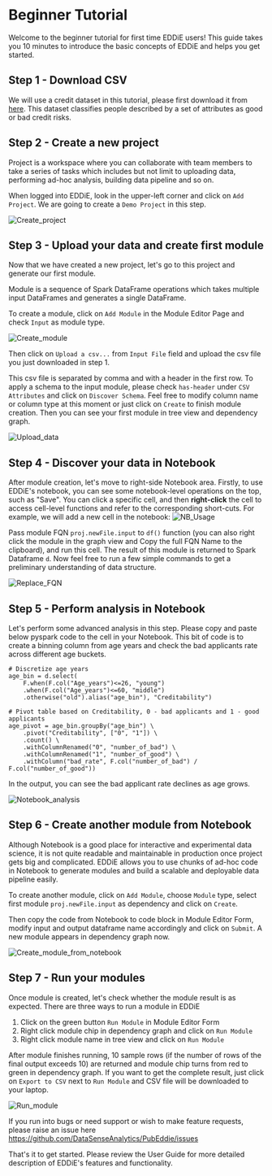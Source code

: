 # Beginner Tutorial

Welcome to the beginner tutorial for first time EDDiE users! This guide takes you 10 minutes to introduce the basic concepts of EDDiE and helps you get started.

## Step 1 - Download CSV

We will use a credit dataset in this tutorial, please first download it from [here](./credit_data.csv). This dataset classifies people described by a set of attributes as good or bad credit risks.

## Step 2 - Create a new project

Project is a workspace where you can collaborate with team members to take a series of tasks which includes but not limit to uploading data, performing ad-hoc analysis, building data pipeline and so on.

When logged into EDDiE, look in the upper-left corner and click on `Add Project`. We are going to create a `Demo Project` in this step.

![Create_project](./Create_project.gif)

## Step 3 - Upload your data and create first module

Now that we have created a new project, let's go to this project and generate our first module.

Module is a sequence of Spark DataFrame operations which takes multiple input DataFrames and generates a single DataFrame.

To create a module, click on `Add Module` in the Module Editor Page and check `Input` as module type.

![Create_module](./Create_module.gif)

Then click on `Upload a csv...` from `Input File` field and upload the csv file you just downloaded in step 1. 

This csv file is separated by comma and with a header in the first row. To apply a schema to the input module, please check `has-header` under `CSV Attributes` and click on `Discover Schema`. Feel free to modify column name or column type at this moment or just click on `Create` to finish module creation. Then you can see your first module in tree view and dependency graph.

![Upload_data](./Upload_data.gif)

## Step 4 - Discover your data in Notebook

After module creation, let's move to right-side Notebook area. Firstly, to use EDDiE's notebook, you can see some notebook-level operations on the top, such as "Save". You can click a specific cell, and then **right-click** the cell to access cell-level functions and refer to the corresponding short-cuts. For example, we will add a new cell in the notebook:
![NB_Usage](./NB_Usage.gif)

Pass module FQN `proj.newFile.input` to `df()` function (you can also right click the module in the graph view and Copy the full FQN Name to the clipboard), and run this cell. The result of this module is returned to Spark Dataframe `d`. Now feel free to run a few simple commands to get a preliminary understanding of data structure.

![Replace_FQN](./Replace_notebook_module_FQN.gif)

## Step 5 - Perform analysis in Notebook

Let's perform some advanced analysis in this step. Please copy and paste below pyspark code to the cell in your Notebook. This bit of code is to create a binning column from age years and check the bad applicants rate across different age buckets.

```
# Discretize age years
age_bin = d.select(
    F.when(F.col("Age_years")<=26, "young")
    .when(F.col("Age_years")<=60, "middle")
    .otherwise("old").alias("age_bin"), "Creditability")

# Pivot table based on Creditability, 0 - bad applicants and 1 - good applicants
age_pivot = age_bin.groupBy("age_bin") \
    .pivot("Creditability", ["0", "1"]) \
    .count() \
    .withColumnRenamed("0", "number_of_bad") \
    .withColumnRenamed("1", "number_of_good") \
    .withColumn("bad_rate", F.col("number_of_bad") / F.col("number_of_good"))
```

In the output, you can see the bad applicant rate declines as age grows.

![Notebook_analysis](./Notebook_analysis.png)

## Step 6 - Create another module from Notebook

Although Notebook is a good place for interactive and experimental data science, it is not quite readable and maintainable in production once project gets big and complicated. EDDiE allows you to use chunks of ad-hoc code in Notebook to generate modules and build a scalable and deployable data pipeline easily.

To create another module, click on `Add Module`, choose `Module` type, select first module `proj.newFile.input` as dependency and click on `Create`.

Then copy the code from Notebook to code block in Module Editor Form, modify input and output dataframe name accordingly and click on `Submit`. A new module appears in dependency graph now.

![Create_module_from_notebook](./Create_module_from_notebook.gif)

## Step 7 - Run your modules

Once module is created, let's check whether the module result is as expected. There are three ways to run a module in EDDiE
1. Click on the green button `Run Module` in Module Editor Form
2. Right click module chip in dependency graph and click on `Run Module`
3. Right click module name in tree view and click on `Run Module`

After module finishes running, 10 sample rows (if the number of rows of the final output exceeds 10) are returned and module chip turns from red to green in dependency graph. If you want to get the complete result, just click on `Export to CSV` next to `Run Module` and CSV file will be downloaded to your laptop.

![Run_module](./Run_module.gif)

If you run into bugs or need support or wish to make feature requests, please raise an issue here https://github.com/DataSenseAnalytics/PubEddie/issues 

That's it to get started. Please review the User Guide for more detailed description of EDDiE's features and functionality.

